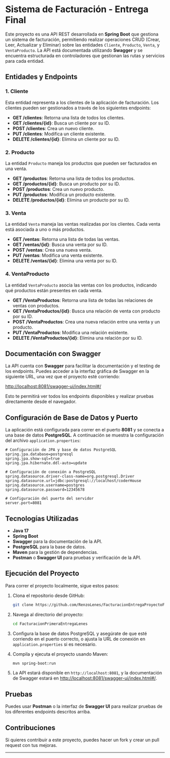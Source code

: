 # Sistema de Facturación - Entrega Final

Este proyecto es una API REST desarrollada en **Spring Boot** que gestiona un sistema de facturación, permitiendo realizar operaciones CRUD (Crear, Leer, Actualizar y Eliminar) sobre las entidades `Cliente`, `Producto`, `Venta`, y `VentaProducto`. La API está documentada utilizando **Swagger** y se encuentra estructurada en controladores que gestionan las rutas y servicios para cada entidad.

## Entidades y Endpoints

### 1. Cliente
Esta entidad representa a los clientes de la aplicación de facturación. Los clientes pueden ser gestionados a través de los siguientes endpoints:

- **GET /clientes**: Retorna una lista de todos los clientes.
- **GET /clientes/{id}**: Busca un cliente por su ID.
- **POST /clientes**: Crea un nuevo cliente.
- **PUT /clientes**: Modifica un cliente existente.
- **DELETE /clientes/{id}**: Elimina un cliente por su ID.

### 2. Producto
La entidad `Producto` maneja los productos que pueden ser facturados en una venta.

- **GET /productos**: Retorna una lista de todos los productos.
- **GET /productos/{id}**: Busca un producto por su ID.
- **POST /productos**: Crea un nuevo producto.
- **PUT /productos**: Modifica un producto existente.
- **DELETE /productos/{id}**: Elimina un producto por su ID.

### 3. Venta
La entidad `Venta` maneja las ventas realizadas por los clientes. Cada venta está asociada a uno o más productos.

- **GET /ventas**: Retorna una lista de todas las ventas.
- **GET /ventas/{id}**: Busca una venta por su ID.
- **POST /ventas**: Crea una nueva venta.
- **PUT /ventas**: Modifica una venta existente.
- **DELETE /ventas/{id}**: Elimina una venta por su ID.

### 4. VentaProducto
La entidad `VentaProducto` asocia las ventas con los productos, indicando qué productos están presentes en cada venta.

- **GET /VentaProductos**: Retorna una lista de todas las relaciones de ventas con productos.
- **GET /VentaProductos/{id}**: Busca una relación de venta con producto por su ID.
- **POST /VentaProductos**: Crea una nueva relación entre una venta y un producto.
- **PUT /VentaProductos**: Modifica una relación existente.
- **DELETE /VentaProductos/{id}**: Elimina una relación por su ID.

## Documentación con Swagger

La API cuenta con **Swagger** para facilitar la documentación y el testing de los endpoints. Puedes acceder a la interfaz gráfica de Swagger en la siguiente URL, una vez que el proyecto esté corriendo:

[http://localhost:8081/swagger-ui/index.html#/](http://localhost:8081/swagger-ui/index.html#/)

Esto te permitirá ver todos los endpoints disponibles y realizar pruebas directamente desde el navegador.

## Configuración de Base de Datos y Puerto

La aplicación está configurada para correr en el puerto **8081** y se conecta a una base de datos **PostgreSQL**. A continuación se muestra la configuración del archivo `application.properties`:

```properties
# Configuración de JPA y base de datos PostgreSQL
spring.jpa.database=postgresql
spring.jpa.show-sql=true
spring.jpa.hibernate.ddl-auto=update

# Configuración de conexión a PostgreSQL
spring.datasource.driver-class-name=org.postgresql.Driver
spring.datasource.url=jdbc:postgresql://localhost/coderHouse
spring.datasource.username=postgres
spring.datasource.password=12345678

# Configuración del puerto del servidor
server.port=8081
```

## Tecnologías Utilizadas

- **Java 17**
- **Spring Boot**
- **Swagger** para la documentación de la API.
- **PostgreSQL** para la base de datos.
- **Maven** para la gestión de dependencias.
- **Postman** o **Swagger UI** para pruebas y verificación de la API.

## Ejecución del Proyecto

Para correr el proyecto localmente, sigue estos pasos:

1. Clona el repositorio desde GitHub:
   ```bash
   git clone https://github.com/RenzoLenes/FacturacionEntregaProyectoFinalLenes.git
   ```

2. Navega al directorio del proyecto:
   ```bash
   cd FacturacionPrimeraEntregaLenes
   ```

3. Configura la base de datos PostgreSQL y asegúrate de que esté corriendo en el puerto correcto, o ajusta la URL de conexión en `application.properties` si es necesario.

4. Compila y ejecuta el proyecto usando Maven:
   ```bash
   mvn spring-boot:run
   ```

5. La API estará disponible en `http://localhost:8081`, y la documentación de Swagger estará en [http://localhost:8081/swagger-ui/index.html#/](http://localhost:8081/swagger-ui/index.html#/).

## Pruebas

Puedes usar **Postman** o la interfaz de **Swagger UI** para realizar pruebas de los diferentes endpoints descritos arriba.

## Contribuciones

Si quieres contribuir a este proyecto, puedes hacer un fork y crear un pull request con tus mejoras.

---
